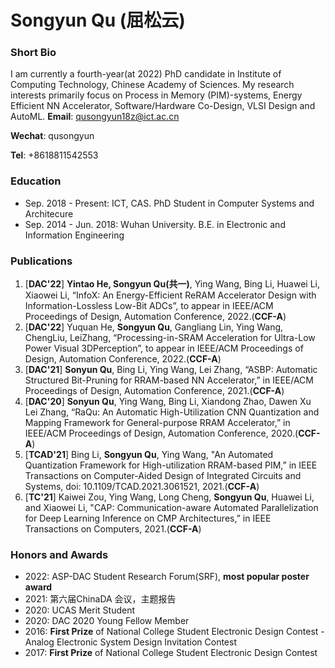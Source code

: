 # Songyun Qu (屈松云)

### Short Bio
I am currently a fourth-year(at 2022) PhD candidate in Institute of Computing Technology, Chinese Academy of Sciences. My research interests primarily focus on Process in Memory (PIM)-systems, Energy Efficient NN Accelerator, Software/Hardware Co-Design, VLSI Design and AutoML.
**Email**: qusongyun18z@ict.ac.cn

**Wechat**: qusongyun

**Tel**: +8618811542553

### Education
+ Sep. 2018 - Present: ICT, CAS.   PhD Student in Computer Systems and Architecure
+ Sep. 2014 - Jun. 2018: Wuhan University.   B.E. in Electronic and Information Engineering

### Publications
1. [**DAC'22**] **Yintao He, Songyun Qu(共一)**, Ying Wang, Bing Li, Huawei Li, Xiaowei Li, “InfoX: An Energy-Efficient ReRAM Accelerator Design with Information-Lossless Low-Bit ADCs”, to appear in IEEE/ACM Proceedings of Design, Automation Conference, 2022.(**CCF-A**)
2. [**DAC'22**] Yuquan He, **Songyun Qu**, Gangliang Lin, Ying Wang, ChengLiu, LeiZhang, “Processing-in-SRAM Acceleration for Ultra-Low Power Visual 3DPerception”, to appear in IEEE/ACM Proceedings of Design, Automation Conference, 2022.(**CCF-A**)
3. [**DAC'21**] **Sonyun Qu**, Bing Li, Ying Wang, Lei Zhang, “ASBP: Automatic Structured Bit-Pruning for RRAM-based NN Accelerator,” in IEEE/ACM Proceedings of Design, Automation Conference, 2021.(**CCF-A**)
4. [**DAC'20**] **Sonyun Qu**, Ying Wang, Bing Li, Xiandong Zhao, Dawen Xu Lei Zhang, “RaQu: An Automatic High-Utilization CNN Quantization and Mapping Framework for General-purpose RRAM Accelerator,” in IEEE/ACM Proceedings of Design, Automation Conference, 2020.(**CCF-A**)
5. [**TCAD'21**] Bing Li, **Songyun Qu**, Ying Wang, "An Automated Quantization Framework for High-utilization RRAM-based PIM,” in IEEE Transactions on Computer-Aided Design of Integrated Circuits and Systems, doi: 10.1109/TCAD.2021.3061521, 2021.(**CCF-A**)
6. [**TC'21**] Kaiwei Zou, Ying Wang, Long Cheng, **Songyun Qu**, Huawei Li, and Xiaowei Li, "CAP: Communication-aware Automated Parallelization for Deep Learning Inference on CMP Architectures,” in IEEE Transactions on Computers, 2021.(**CCF-A**)

### Honors and Awards
+ 2022: ASP-DAC Student Research Forum(SRF), **most popular poster award**
+ 2021: 第六届ChinaDA 会议，主题报告
+ 2020: UCAS Merit Student
+ 2020: DAC 2020 Young Fellow Member
+ 2016: **First Prize** of National College Student Electronic Design Contest - Analog Electronic System Design Invitation Contest
+ 2017: **First Prize** of National College Student Electronic Design Contest

